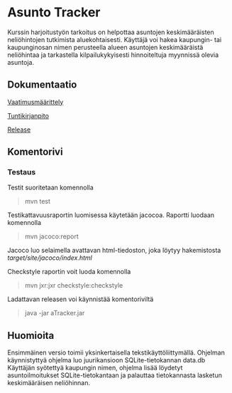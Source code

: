 # Asunto Tracker

Kurssin harjoitustyön tarkoitus on helpottaa asuntojen keskimääräisten neliöhintojen tutkimista aluekohtaisesti. 
Käyttäjä voi hakea kaupungin- tai kaupunginosan nimen perusteella alueen asuntojen keskimääräistä neliöhintaa ja tarkastella kilpailukykyisesti hinnoiteltuja myynnissä olevia asuntoja. 

## Dokumentaatio

[Vaatimusmäärittely](https://github.com/Uhinho/ot-harjoitustyo/blob/master/Dokumentaatio/Vaatimusm%C3%A4%C3%A4rittely.md)

[Tuntikirjanpito](https://github.com/Uhinho/ot-harjoitustyo/blob/master/Dokumentaatio/Tuntikirjanpito.md)

[Release](https://github.com/Uhinho/ot-harjoitustyo/releases/tag/viikko5)

## Komentorivi

### Testaus

Testit suoritetaan komennolla
> mvn test

Testikattavuusraportin luomisessa käytetään jacocoa. Raportti luodaan komennolla
> mvn jacoco:report

Jacoco luo selaimella avattavan html-tiedoston, joka löytyy hakemistosta  *target/site/jacoco/index.html*

Checkstyle raportin voit luoda komennolla
> mvn jxr:jxr checkstyle:checkstyle

Ladattavan releasen voi käynnistää komentoriviltä
> java -jar aTracker.jar


## Huomioita
Ensimmäinen versio toimii yksinkertaisella tekstikäyttöliittymällä.
Ohjelman käynnistyttyä ohjelma luo juurikansioon SQLite-tietokannan data.db
Käyttäjän syötettyä kaupungin nimen, ohjelma lisää löydetyt asuntoilmoitukset SQLite-tietokantaan ja palauttaa tietokannasta lasketun keskimääräisen neliöhinnan.


